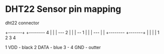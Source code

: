 # DHT22 Sensor pin mapping

 dht22            connector

+-------+        +--------      4
|       |        |        ---   2
|       |        |           -- 1
|       |        |        ---
|       |        +--------
+-------+
 | | | |
 1 2 3 4
 
1 VDD  - black
2 DATA - blue
3 -
4 GND  - outter

